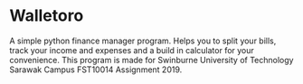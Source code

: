 # Walletoro
A simple python finance manager program. Helps you to split your bills, track your income and expenses and a build in calculator for your convenience.
This program is made for Swinburne University of Technology Sarawak Campus FST10014 Assignment 2019.
